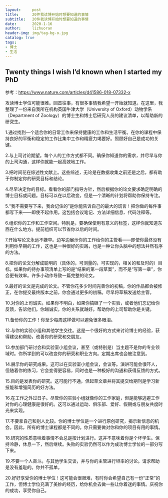 ```yaml
---
layout:     post
title:      20件我读博开始时想要知道的事情
subtitle:   20件我读博开始时想要知道的事情
date:       2020-1-16
author:     lizhuoran
header-img: img/tag-bg-o.jpg
catalog: true
tags:
- 博士
- 生活
---
```

## Twenty things I wish I’d known when I started my PhD

参考：https://www.nature.com/articles/d41586-018-07332-x

攻读博士学位可能很难。回首往事，有很多事情我希望一开始就知道。在这里，我整理了一份来自我所在机构英国牛津大学（University of Oxford）动物学系（Department of Zoology）的博士生和博士后研究人员的建议清单，以帮助新的研究生。

1.通过找到一个适合你的日常工作来保持健康的工作和生活平衡。在你的课程中保持良好的平衡和稳定的工作比集中工作和精疲力竭要好。照顾好自己是成功的关键。

2.与上司讨论期望。每个人的工作方式都不同。确保你知道你的需求，并尽早与你的上司沟通，这样你就能一起高效地工作。

3.把时间花在综述性文献上。这些综述，无论是在数据收集之前还是之后，都有助于你制定你的研究目标和结论。

4.尽早决定你的目标。看看你的部门指导方针，然后根据你的论文要求确定明确的博士目标或问题。目标可以在以后改变，但是一个清晰的计划将帮助你保持专注。

5.“我不需要写下来，我会记住的”是你能告诉自己的最大的谎言！把你做的每件事都写下来——即使不起作用。这包括会议笔记、方法详细信息、代码注释等。

6.组织你的工作和工作空间。特别是，要确保使用有意义的标签，这样你就知道东西在什么地方。提前组织可以节省你以后的时间。

7.开始写论文永远不嫌早。边写边展示你的工作给你的主管看——即使你最终没有利用你早期的工作，这也是一种很好的实践，也是一种让你头脑中的想法井然有序的方法。

8.把你的论文分解成聪明的（具体的，可测量的，可实现的，相关的和及时的）目标。如果你的待办事项清单上写的是“结果的第一段草案”，而不是“写第一章”，你会更有效率。许多小动作导致一篇完整的论文。

9.最好的论文是完成的论文。不管你花多少时间完善你的初稿，你的作品都会被修正，在你提交最终版本之前，你会通过更多的初稿。尽早将草稿发送给主管。

10.对你的上司诚实。如果你不明白，如果你搞砸了一个实验，或者他们忘记给你反馈，告诉他们。你越诚实，你的关系就越好。帮助你的上司帮助你是关键。

11.备份你的工作！你至少每周这样做可以避免很多眼泪。

12.与你的实验小组和其他学生交往。这是一个很好的方式来讨论博士的经验，获得建议和帮助，改善你的研究和交朋友。

13.参加部门研讨会和实验室小组会议，甚至（或特别是）当主题不是你的专业领域时。你所学到的可以改变你的研究和职业方向。定期出席也会被注意到。

14.展示你的研究成果。这可以在实验室小组会议，会议等。演讲可能会很吓人，但随着你的练习，它会变得更容易，同时也是一种极好的沟通和获得反馈的方式。

15.目的是发表你的研究。这可能行不通，但起草文章并将其提交给期刊是学习新技能和增强简历的好方法。

16.在工作之外过日子。尽管你的实验小组就像你的工作家庭，但是能够逃避工作对你的心理健康是很好的。这可以通过运动、俱乐部、爱好、假期或与朋友共度时光来实现。

17.不要拿自己和别人比较。你的博士学位是一个进行原创研究，揭示新信息的机会。因此，所有的博士课程都是不同的。你只需要做对你和你的项目有用的事情。

18.研究的性质意味着事情不会总是按计划进行。这并不意味着你是个坏学生。保持冷静，休息一下，然后继续。失败的实验仍然可以作为成功博士学位的一部分写下来。

19.不要一个人奋斗。与其他学生交谈，并与你的主管进行坦率的讨论。请求帮助是没有羞耻的。你并不孤单。

20.好好享受你的博士学位！这可能会很艰难，有时你会希望自己有一份“正常”的工作，但博士学位充满了美妙的经历，给你机会去做一些让你着迷的事情。庆祝你的成功，享受你自己。